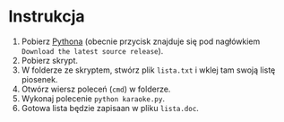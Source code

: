 # Instrukcja

1. Pobierz [Pythona](https://www.python.org/downloads/) (obecnie przycisk znajduje się pod nagłówkiem `Download the latest source release`).
2. Pobierz skrypt.
3. W folderze ze skryptem, stwórz plik `lista.txt` i wklej tam swoją listę piosenek.
4. Otwórz wiersz poleceń (`cmd`) w folderze.
5. Wykonaj polecenie `python karaoke.py`.
6. Gotowa lista będzie zapisaan w pliku `lista.doc`.